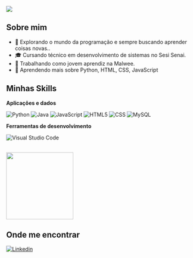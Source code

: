 ![](https://komarev.com/ghpvc/?username=PedroGoulartbranco&color=006bed)

## Sobre mim

- 🤔 Explorando o mundo da programação e sempre buscando aprender coisas novas..
- 🎓 Cursando  técnico em desenvolvimento de sistemas no Sesi Senai.
- 💼 Trabalhando como jovem aprendiz na Malwee.
- 🌱 Aprendendo mais sobre Python, HTML, CSS, JavaScript

## Minhas Skills

**Aplicações e dados**

![Python](https://img.shields.io/badge/-Python-333333?style=flat&logo=python&logoColor=3776AB)
![Java](https://img.shields.io/badge/-Java-333333?style=flat&logo=Java&logoColor=007396)
![JavaScript](https://img.shields.io/badge/-JavaScript-333333?style=flat&logo=javascript)
![HTML5](https://img.shields.io/badge/-HTML5-333333?style=flat&logo=HTML5)
![CSS](https://img.shields.io/badge/-CSS-333333?style=flat&logo=CSS3&logoColor=1572B6)
![MySQL](https://img.shields.io/badge/-MySQL-333333?style=flat&logo=mysql)



**Ferramentas de desenvolvimento**

![Visual Studio Code](https://img.shields.io/badge/-Visual%20Studio%20Code-333333?style=flat&logo=visual-studio-code&logoColor=007ACC)

<br/>

<a href="https://github.com/PedroGoulartBranco" title="Perfil do Iuri">
  <img height="180em" src="https://github-readme-stats.vercel.app/api?username=PedroGoulartBranco&theme=dracula&show_icons=true" />
</a>

## Onde me encontrar

[![Linkedin](https://img.shields.io/badge/-username-blue?style=flat-square&logo=Linkedin&logoColor=white&link=LINK-DO-SEU-LINKEDIN)](LINK-DO-SEU-LINKEDIN)
